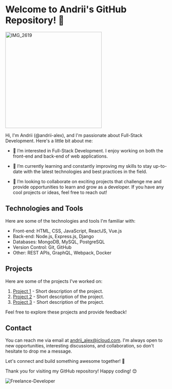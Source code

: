 # Welcome to Andrii's GitHub Repository! 👋

<img src="https://github.com/andrii-alex/andrii-alex/assets/127661933/4820e00d-b22e-4a3d-bd40-0a24e41ea936" width="300" alt="IMG_2619">

Hi, I'm Andrii (@andrii-alex), and I'm passionate about Full-Stack Development. Here's a little bit about me:

- 👀 I’m interested in Full-Stack Development. I enjoy working on both the front-end and back-end of web applications.

- 🌱 I’m currently learning and constantly improving my skills to stay up-to-date with the latest technologies and best practices in the field.

- 💞️ I’m looking to collaborate on exciting projects that challenge me and provide opportunities to learn and grow as a developer. If you have any cool projects or ideas, feel free to reach out!

## Technologies and Tools

Here are some of the technologies and tools I'm familiar with:

- Front-end: HTML, CSS, JavaScript, ReactJS, Vue.js
- Back-end: Node.js, Express.js, Django
- Databases: MongoDB, MySQL, PostgreSQL
- Version Control: Git, GitHub
- Other: REST APIs, GraphQL, Webpack, Docker

## Projects

Here are some of the projects I've worked on:

1. [Project 1](link_to_project1_repo) - Short description of the project.
2. [Project 2](link_to_project2_repo) - Short description of the project.
3. [Project 3](link_to_project3_repo) - Short description of the project.

Feel free to explore these projects and provide feedback!

## Contact

You can reach me via email at andrii_alex@icloud.com. I'm always open to new opportunities, interesting discussions, and collaboration, so don't hesitate to drop me a message.

Let's connect and build something awesome together! 🚀

Thank you for visiting my GitHub repository! Happy coding! 😊

![Freelance-Developer](https://github.com/andrii-alex/andrii-alex/assets/127661933/381b3546-f968-43f6-bb7d-343cd0854949)
